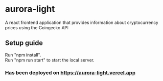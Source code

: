 # aurora-light

A react frontend application that provides information about cryptocurrency prices using the Coingecko API

## Setup guide

Run "npm install".  
Run "npm run start" to start the local server.

### Has been deployed on https://aurora-light.vercel.app
